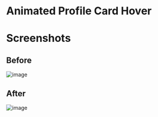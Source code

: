 # Animated Profile Card Hover



# Screenshots

## Before

![image](https://user-images.githubusercontent.com/72864817/171206841-e8be245d-b72e-40eb-ad61-4441e66f303a.png)

## After

![image](https://user-images.githubusercontent.com/72864817/171207382-57d3e784-cff5-4191-b681-a516a63e493e.png)
